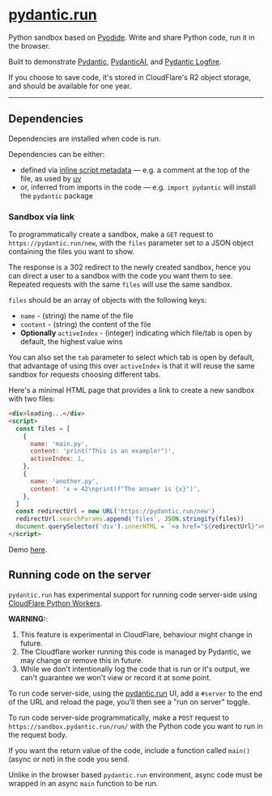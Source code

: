 # [pydantic.run](https://pydantic.run)

Python sandbox based on [Pyodide](https://pyodide.org). Write and share Python code, run it in the browser.

Built to demonstrate [Pydantic](https://docs.pydantic.dev), [PydanticAI](https://ai.pydantic.dev), and [Pydantic Logfire](https://docs.pydantic.dev/logfire).

If you choose to save code, it's stored in CloudFlare's R2 object storage, and should be available for one year.

---

## Dependencies

Dependencies are installed when code is run.

Dependencies can be either:

- defined via [inline script metadata](https://packaging.python.org/en/latest/specifications/inline-script-metadata/#inline-script-metadata) — e.g. a comment at the top of the file, as used by [uv](https://docs.astral.sh/uv/guides/scripts/#declaring-script-dependencies)
- or, inferred from imports in the code — e.g. `import pydantic` will install the `pydantic` package

### Sandbox via link

To programmatically create a sandbox, make a `GET` request to `https://pydantic.run/new`, with the `files` parameter set to a JSON object containing the files you want to show.

The response is a 302 redirect to the newly created sandbox, hence you can direct a user to a sandbox with the code you want them to see. Repeated requests with the same `files` will use the same sandbox.

`files` should be an array of objects with the following keys:

- `name` - (string) the name of the file
- `content` - (string) the content of the file
- **Optionally** `activeIndex` - (integer) indicating which file/tab is open by default, the highest value wins

You can also set the `tab` parameter to select which tab is open by default, that advantage of using this over `activeIndex` is that it will reuse the same sandbox for requests choosing different tabs.

Here's a minimal HTML page that provides a link to create a new sandbox with two files:

```html
<div>loading...</div>
<script>
  const files = [
    {
      name: 'main.py',
      content: 'print("This is an example!")',
      activeIndex: 1,
    },
    {
      name: 'another.py',
      content: 'x = 42\nprint(f"The answer is {x}")',
    },
  ]
  const redirectUrl = new URL('https://pydantic.run/new')
  redirectUrl.searchParams.append('files', JSON.stringify(files))
  document.querySelector('div').innerHTML = `<a href="${redirectUrl}">Click here to create a new sandbox</a>`
</script>
```

Demo [here](https://githubproxy.samuelcolvin.workers.dev/pydantic/pydantic.run/blob/main/create_sandbox_demo.html).

## Running code on the server

`pydantic.run` has experimental support for running code server-side using [CloudFlare Python Workers](https://developers.cloudflare.com/workers/languages/python/).

**WARNING:**:

1. This feature is experimental in CloudFlare, behaviour might change in future.
2. The Cloudflare worker running this code is managed by Pydantic, we may change or remove this in future.
3. While we don't intentionally log the code that is run or it's output, we can't guarantee we won't view or record it at some point.

To run code server-side, using the [pydantic.run](https://pydantic.run) UI, add a `#server` to the end of the URL and reload the page, you'll then see a "run on server" toggle.

To run code server-side programmatically, make a `POST` request to `https://sandbox.pydantic.run/run/` with the Python code you want to run in the request body.

If you want the return value of the code, include a function called `main()` (async or not) in the code you send.

Unlike in the browser based `pydantic.run` environment, async code must be wrapped in an async `main` function to be run.
